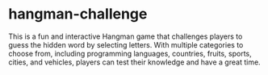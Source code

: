 # hangman-challenge
This is a fun and interactive Hangman game that challenges players to guess the hidden word by selecting letters. With multiple categories to choose from, including programming languages, countries, fruits, sports, cities, and vehicles, players can test their knowledge and have a great time.
